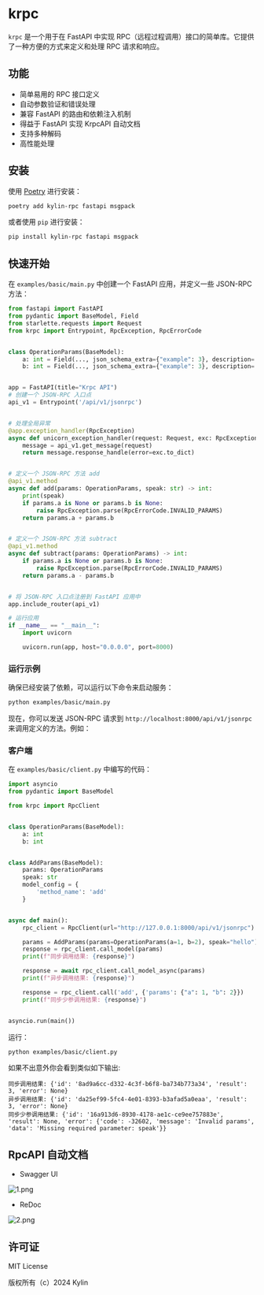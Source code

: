 # krpc

`krpc` 是一个用于在 FastAPI 中实现 RPC（远程过程调用）接口的简单库。它提供了一种方便的方式来定义和处理 RPC 请求和响应。

## 功能

- 简单易用的 RPC 接口定义
- 自动参数验证和错误处理
- 兼容 FastAPI 的路由和依赖注入机制
- 得益于 FastAPI 实现 KrpcAPI 自动文档
- 支持多种解码
- 高性能处理

## 安装

使用 [Poetry](https://python-poetry.org/) 进行安装：

```sh
poetry add kylin-rpc fastapi msgpack
```

或者使用 `pip` 进行安装：

```sh
pip install kylin-rpc fastapi msgpack
```

## 快速开始

在 `examples/basic/main.py` 中创建一个 FastAPI 应用，并定义一些 JSON-RPC 方法：

```python
from fastapi import FastAPI
from pydantic import BaseModel, Field
from starlette.requests import Request
from krpc import Entrypoint, RpcException, RpcErrorCode


class OperationParams(BaseModel):
    a: int = Field(..., json_schema_extra={"example": 3}, description='A 变量')
    b: int = Field(..., json_schema_extra={"example": 3}, description='B 变量')


app = FastAPI(title="Krpc API")
# 创建一个 JSON-RPC 入口点
api_v1 = Entrypoint('/api/v1/jsonrpc')


# 处理全局异常
@app.exception_handler(RpcException)
async def unicorn_exception_handler(request: Request, exc: RpcException):
    message = api_v1.get_message(request)
    return message.response_handle(error=exc.to_dict)


# 定义一个 JSON-RPC 方法 add
@api_v1.method
async def add(params: OperationParams, speak: str) -> int:
    print(speak)
    if params.a is None or params.b is None:
        raise RpcException.parse(RpcErrorCode.INVALID_PARAMS)
    return params.a + params.b


# 定义一个 JSON-RPC 方法 subtract
@api_v1.method
async def subtract(params: OperationParams) -> int:
    if params.a is None or params.b is None:
        raise RpcException.parse(RpcErrorCode.INVALID_PARAMS)
    return params.a - params.b


# 将 JSON-RPC 入口点注册到 FastAPI 应用中
app.include_router(api_v1)

# 运行应用
if __name__ == "__main__":
    import uvicorn

    uvicorn.run(app, host="0.0.0.0", port=8000)
```

### 运行示例

确保已经安装了依赖，可以运行以下命令来启动服务：

```sh
python examples/basic/main.py
```

现在，你可以发送 JSON-RPC 请求到 `http://localhost:8000/api/v1/jsonrpc` 来调用定义的方法。例如：

### 客户端

在 `examples/basic/client.py` 中编写的代码：

```python
import asyncio
from pydantic import BaseModel

from krpc import RpcClient


class OperationParams(BaseModel):
    a: int
    b: int


class AddParams(BaseModel):
    params: OperationParams
    speak: str
    model_config = {
        'method_name': 'add'
    }


async def main():
    rpc_client = RpcClient(url="http://127.0.0.1:8000/api/v1/jsonrpc")

    params = AddParams(params=OperationParams(a=1, b=2), speak="hello")
    response = rpc_client.call_model(params)
    print(f"同步调用结果: {response}")

    response = await rpc_client.call_model_async(params)
    print(f"异步调用结果: {response}")

    response = rpc_client.call('add', {'params': {"a": 1, "b": 2}})
    print(f"同步少参调用结果: {response}")


asyncio.run(main())
```

运行：

```sh
python examples/basic/client.py
```

如果不出意外你会看到类似如下输出:

```shell
同步调用结果: {'id': '8ad9a6cc-d332-4c3f-b6f8-ba734b773a34', 'result': 3, 'error': None}
异步调用结果: {'id': 'da25ef99-5fc4-4e01-8393-b3afad5a0eaa', 'result': 3, 'error': None}
同步少参调用结果: {'id': '16a913d6-8930-4178-ae1c-ce9ee757883e', 'result': None, 'error': {'code': -32602, 'message': 'Invalid params', 'data': 'Missing required parameter: speak'}}
```


## RpcAPI 自动文档

- Swagger UI

![1.png](resources/1.png)

- ReDoc

![2.png](resources/2.png)

## 许可证

MIT License

版权所有（c）2024 Kylin